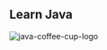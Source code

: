 ## Learn Java

![java-coffee-cup-logo](https://user-images.githubusercontent.com/90174038/214575937-468bc6ce-9d3f-4835-bcb0-602acef8202e.png)
